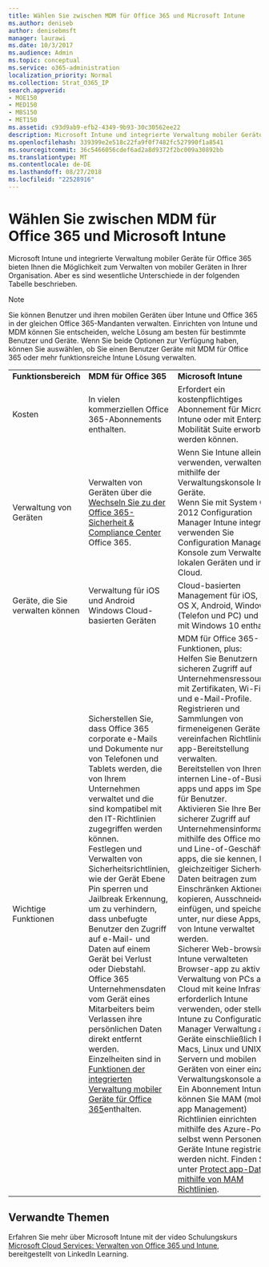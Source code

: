 ```yaml
---
title: Wählen Sie zwischen MDM für Office 365 und Microsoft Intune
ms.author: deniseb
author: denisebmsft
manager: laurawi
ms.date: 10/3/2017
ms.audience: Admin
ms.topic: conceptual
ms.service: o365-administration
localization_priority: Normal
ms.collection: Strat_O365_IP
search.appverid:
- MOE150
- MED150
- MBS150
- MET150
ms.assetid: c93d9ab9-efb2-4349-9b93-30c30562ee22
description: Microsoft Intune und integrierte Verwaltung mobiler Geräte für Office 365 bieten Ihnen die Möglichkeit zum Verwalten von mobiler Geräten in Ihrer Organisation. Es gibt jedoch wichtige Unterschiede, in diesem Thema beschrieben.
ms.openlocfilehash: 339399e2e518c22fa9f0f7482fc527990f1a8541
ms.sourcegitcommit: 36c5466056cdef6ad2a8d9372f2bc009a30892bb
ms.translationtype: MT
ms.contentlocale: de-DE
ms.lasthandoff: 08/27/2018
ms.locfileid: "22528916"
---
```

# <a name="choose-between-mdm-for-office-365-and-microsoft-intune"></a>Wählen Sie zwischen MDM für Office 365 und Microsoft Intune

Microsoft Intune und integrierte Verwaltung mobiler Geräte für Office 365 bieten Ihnen die Möglichkeit zum Verwalten von mobiler Geräten in Ihrer Organisation. Aber es sind wesentliche Unterschiede in der folgenden Tabelle beschrieben.
  
> [!NOTE]
> Sie können Benutzer und ihren mobilen Geräten über Intune und Office 365 in der gleichen Office 365-Mandanten verwalten. Einrichten von Intune und MDM können Sie entscheiden, welche Lösung am besten für bestimmte Benutzer und Geräte. Wenn Sie beide Optionen zur Verfügung haben, können Sie auswählen, ob Sie einen Benutzer Geräte mit MDM für Office 365 oder mehr funktionsreiche Intune Lösung verwalten. 
  
||||
|:-----|:-----|:-----|
|**Funktionsbereich** <br/> |**MDM für Office 365** <br/> |**Microsoft Intune** <br/> |
|Kosten  <br/> |In vielen kommerziellen Office 365-Abonnements enthalten.  <br/> |Erfordert ein kostenpflichtiges Abonnement für Microsoft Intune oder mit Enterprise Mobilität Suite erworben werden können.  <br/> |
|Verwaltung von Geräten  <br/> |Verwalten von Geräten über die [Wechseln Sie zu der Office 365-Sicherheit &amp; Compliance Center](https://support.office.com/article/7e696a40-b86b-4a20-afcc-559218b7b1b8) Office 365.  <br/> |Wenn Sie Intune allein verwenden, verwalten Sie mithilfe der Verwaltungskonsole Intune Geräte.  <br/> Wenn Sie mit System Center 2012 Configuration Manager Intune integrieren, verwenden Sie Configuration Manager-Konsole zum Verwalten von lokalen Geräten und in der Cloud.  <br/> |
|Geräte, die Sie verwalten können  <br/> |Verwaltung für iOS und Android Windows Cloud-basierten Geräten  <br/> |Cloud-basierten Management für iOS, Mac OS X, Android, Windows 8.1 (Telefon und PC) und höher mit Windows 10 enthalten. <br/> |
|Wichtige Funktionen  <br/> |Sicherstellen Sie, dass Office 365 corporate e-Mails und Dokumente nur von Telefonen und Tablets werden, die von Ihrem Unternehmen verwaltet und die sind kompatibel mit den IT-Richtlinien zugegriffen werden können.  <br/> Festlegen und Verwalten von Sicherheitsrichtlinien, wie der Gerät Ebene Pin sperren und Jailbreak Erkennung, um zu verhindern, dass unbefugte Benutzer den Zugriff auf e-Mail- und Daten auf einem Gerät bei Verlust oder Diebstahl.  <br/> Office 365 Unternehmensdaten vom Gerät eines Mitarbeiters beim Verlassen ihre persönlichen Daten direkt entfernt werden.  <br/> Einzelheiten sind in [Funktionen der integrierten Verwaltung mobiler Geräte für Office 365](https://support.office.com/article/a1da44e5-7475-4992-be91-9ccec25905b0)enthalten.  <br/> |MDM für Office 365-Funktionen, plus:  <br/> Helfen Sie Benutzern sicheren Zugriff auf Unternehmensressourcen mit Zertifikaten, Wi-Fi, VPN und e-Mail-Profile.  <br/> Registrieren und Sammlungen von firmeneigenen Geräten vereinfachen Richtlinie und app-Bereitstellung verwalten.  <br/> Bereitstellen von Ihrem internen Line-of-Business-apps und apps im Speicher für Benutzer.  <br/> Aktivieren Sie Ihre Benutzer sicherer Zugriff auf Unternehmensinformationen mithilfe des Office mobile und Line-of-Geschäfts-apps, die sie kennen, bei gleichzeitiger Sicherheit Daten beitragen zum Einschränken Aktionen wie kopieren, Ausschneiden, einfügen, und speichern unter, nur diese Apps, die von Intune verwaltet werden.  <br/> Sicherer Web-browsing mit Intune verwalteten Browser-app zu aktivieren.  <br/> Verwaltung von PCs aus der Cloud mit keine Infrastruktur erforderlich Intune verwenden, oder stellen Sie Intune zu Configuration Manager Verwaltung aller Geräte einschließlich PCs, Macs, Linux und UNIX-Servern und mobilen Geräten von einer einzigen Verwaltungskonsole aus.  <br/> Ein Abonnement Intune können Sie MAM (mobile app Management) Richtlinien einrichten mithilfe des Azure-Portals, selbst wenn Personen Geräte Intune registriert werden nicht. Finden Sie unter [Protect app-Daten mithilfe von MAM Richtlinien](https://go.microsoft.com/fwlink/?LinkId=825439).<br/> |


## <a name="related-topics"></a>Verwandte Themen
   
Erfahren Sie mehr über Microsoft Intune mit der video Schulungskurs [Microsoft Cloud Services: Verwalten von Office 365 und Intune](https://support.office.com/article/c1224e20-3d49-4f40-99ee-fd0991880376.aspx), bereitgestellt von LinkedIn Learning.
  

